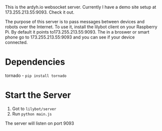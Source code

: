 This is the ardyh.io websocket server. Currently I have a demo site setup at 173.255.213.55:9093. Check it out. 

The purpose of this server is to pass messages between devices and robots over the Internet. To use it, 
install the lilybot client on your Raspberry Pi. By default it points to173.255.213.55:9093. The in a broswer or smart phone
go to 173.255.213.55:9093 and you can see if your device connected. 



Dependencies
============

tornado - `pip install tornado` 

Start the Server
================

1. Got to `lilybot/server`
2. Run `python main.js`

The server will listen on port 9093
